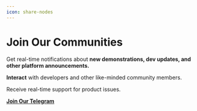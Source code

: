 ```yaml
---
icon: share-nodes
---
```


# Join Our Communities

Get real-time notifications about **new demonstrations, dev updates, and other platform announcements.**

**Interact** with developers and other like-minded community members.

Receive real-time support for product issues.



[**Join Our Telegram**](https://t.me/viralmind)
